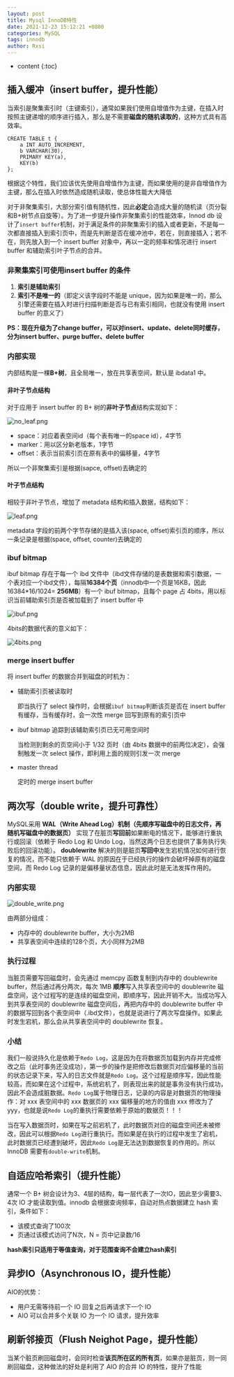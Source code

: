 ```yaml
---
layout: post
title: Mysql InnoDB特性
date: 2021-12-23 15:12:21 +0800
categories: MySQL
tags: innodb 
author: Rxsi
---
```


* content
{:toc}

## 插入缓冲（insert buffer，提升性能）
当索引是聚集索引时（主键索引），通常如果我们使用自增值作为主键，在插入时按照主键递增的顺序进行插入，那么是不需要**磁盘的随机读取的**，这种方式具有高效率。
```
CREATE TABLE t {
    a INT AUTO_INCREMENT,
    b VARCHAR(30),
    PRIMARY KEY(a),
    KEY(b)
};
```
根据这个特性，我们应该优先使用自增值作为主键，而如果使用的是非自增值作为主键，那么在插入时依然造成随机读取，使总体性能大大降低

对于非聚集索引，大部分索引值有随机性，因此**必定**会造成大量的随机读（页分裂和B+树节点自旋等）。为了进一步提升操作非聚集索引的性能效率，Innod db 设计了`insert buffer`机制，对于满足条件的非聚集索引的插入或者更新，不是每一次都直接插入到索引页中，而是先判断是否在缓冲池中，若在，则直接插入；若不在，则先放入到一个 insert buffer 对象中，再以一定的频率和情况进行 insert buffer 和辅助索引叶子节点的合并。
<!--more-->
### 非聚集索引可使用insert buffer 的条件

1. **索引是辅助索引**
2. **索引不是唯一的**（即定义该字段时不能是 unique，因为如果是唯一的，那么引擎还需要在插入时进行扫描判断是否与已有索引相同，也就没有使用 insert buffer 的意义了）

**PS：现在升级为了change buffer，可以对insert、update、delete同时缓存，分为insert buffer、purge buffer、delete buffer**

### 内部实现
内部结构是一棵**B+树**，且全局唯一，放在共享表空间，默认是 ibdata1 中。

#### 非叶子节点结构
对于应用于 insert buffer 的 B+ 树的**非叶子节点**结构实现如下：

![no_leaf.png](/images/mysql_innodb/no_leaf.png)

- space：对应着表空间id（每个表有唯一的space id），4字节
- marker：用以区分新老版本，1字节
- offset：表示当前索引页在原有表中的偏移量，4字节

所以一个非聚集索引是根据(sapce, offset)去确定的

#### 叶子节点结构
相较于非叶子节点，增加了 metadata 结构和插入数据，结构如下：

![leaf.png](/images/mysql_innodb/leaf.png)

metadata 字段的前两个字节存储的是插入该(space, offset)索引页的顺序，所以一条记录是根据(space, offset, counter)去确定的

### ibuf bitmap
ibuf bitmap 存在于每一个 ibd 文件中（ibd文件存储的是表数据和索引数据，一个表对应一个ibd文件），每隔**16384个页**（innodb中一个页是16KB，因此16384*16/1024= **256MB**）有一个 ibuf bitmap，且每个 page 占 4bits，用以标识当前辅助索引页是否被加载到了 insert buffer 中

![ibuf.png](/images/mysql_innodb/ibuf.png)

4bits的数据代表的意义如下：

![4bits.png](/images/mysql_innodb/4bits.png)

### merge insert buffer
将 insert buffer 的数据合并到磁盘的时机为：

- 辅助索引页被读取时

    即当执行了 select 操作时，会根据`ibuf bitmap`判断该页是否在 insert buffer 有缓存，当有缓存时，会一次性 merge 回写到原有的索引页中
- ibuf bitmap 追踪到该辅助索引页已无可用空间时

    当检测到剩余的页空间小于 1/32 页时（由 4bits 数据中的前两位决定），会强制触发一次 select 操作，即利用上面的规则引发一次 merge
- master thread

    定时的 merge insert buffer

## 两次写（double write，提升可靠性）
MySQL采用 **WAL（Write Ahead Log）机制（先顺序写磁盘中的日志文件，再随机写磁盘中的数据页）** 实现了在脏页**写回前**如果断电的情况下，能够进行重执行或回滚（依赖于 Redo Log 和 Undo Log，当然这两个日志也提供了事务执行失败后的回滚功能）。
**doublewrite** 解决的则是脏页**写回中**发生宕机情况如何进行恢复的情况，而不能只依赖于 WAL 的原因在于已经执行的操作会破坏掉原有的磁盘空间，而 Redo Log 记录的是偏移量状态信息，因此此时是无法发挥作用的。

### 内部实现
![double_write.png](/images/mysql_innodb/double_write.png)

由两部分组成：

- 内存中的 doublewrite buffer，大小为2MB
- 共享表空间中连续的128个页，大小同样为2MB

### 执行过程
当脏页需要写回磁盘时，会先通过 memcpy 函数复制到内存中的 doublewrite buffer，然后通过再分两次，每次 1MB **顺序**写入共享表空间中的 doublewrite 磁盘空间，这个过程写的是连续的磁盘空间，即顺序写，因此开销不大。当成功写入到共享表空间的 doublewrite 磁盘空间后，再把内存中的 doublewrite buffer 中的数据写回到各个表空间中（.ibd文件），也就是说进行了两次写盘操作。如果此时发生宕机，那么会从共享表空间中的 doublewrite 恢复。

### 小结
我们一般说持久化是依赖于`Redo Log`，这是因为在将数据页加载到内存并完成修改之后（此时事务还没成功），第一步的操作是把修改后数据页对应偏移量的当前的状态记录下来，写入的日志文件就是`Redo Log`。这个过程是顺序写，因此性能较高，而如果在这个过程中，系统宕机了，则表现出来的就是事务没有执行成功，因此不会造成脏数据。`Redo Log`属于物理日志，记录的内容是对数据页的物理操作：对 xxx 表空间中的 xxx 数据页的 xxx 偏移量的地方的值由 xxx 修改为了 yyy，也就是说`Redo Log`的重执行需要依赖于原始的数据页！！！

当在写入数据页时，如果在写之前宕机了，此时数据页对应的磁盘空间还未被修改，因此可以根据`Redo Log`进行重执行。而如果是在执行的过程中发生了宕机，此时数据页已经遭到破坏，因此`Redo Log`是无法达到数据恢复的作用的。所以 InnoDB 需要有`double-write`机制。
## 自适应哈希索引（提升性能）
通常一个 B+ 树会设计为3、4层的结构，每一层代表了一次IO，因此至少需要3、4次 IO 才能读取到值。innodb 会根据查询频率，自动对热点数据建立 hash 索引，条件如下：

- 该模式查询了100次
- 页通过该模式访问了N次，N = 页中记录数/16

**hash索引只适用于等值查询，对于范围查询不会建立hash索引**

## 异步IO（Asynchronous IO，提升性能）
AIO的优势：

- 用户无需等待前一个 IO 回复之后再请求下一个 IO
- AIO 可以合并多个关联 IO 为一个 IO 请求，提升效率

## 刷新邻接页（Flush Neighot Page，提升性能）
当某个脏页刷回磁盘时，会同时检查**该页所在区的所有页**，如果亦是脏页，则一同刷回磁盘，这种做法的好处是利用了 AIO 的合并 IO 的特性，提升了性能
